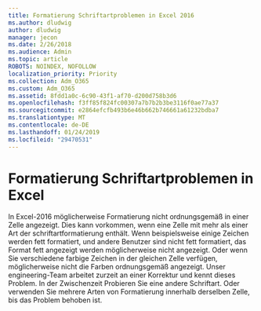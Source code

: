 ```yaml
---
title: Formatierung Schriftartproblemen in Excel 2016
ms.author: dludwig
author: dludwig
manager: jecon
ms.date: 2/26/2018
ms.audience: Admin
ms.topic: article
ROBOTS: NOINDEX, NOFOLLOW
localization_priority: Priority
ms.collection: Adm_O365
ms.custom: Adm_O365
ms.assetid: 8fdd1a0c-6c90-43f1-af70-d200d758b3d6
ms.openlocfilehash: f3ff85f824fc00307a7b7b2b3be3116f0ae77a37
ms.sourcegitcommit: e2864efcfb493b6e46b662b746661a61232bdba7
ms.translationtype: MT
ms.contentlocale: de-DE
ms.lasthandoff: 01/24/2019
ms.locfileid: "29470531"
---
```

# <a name="font-formatting-problems-in-excel"></a>Formatierung Schriftartproblemen in Excel

In Excel-2016 möglicherweise Formatierung nicht ordnungsgemäß in einer Zelle angezeigt. Dies kann vorkommen, wenn eine Zelle mit mehr als einer Art der schriftartformatierung enthält. Wenn beispielsweise einige Zeichen werden fett formatiert, und andere Benutzer sind nicht fett formatiert, das Format fett angezeigt werden möglicherweise nicht angezeigt. Oder wenn Sie verschiedene farbige Zeichen in der gleichen Zelle verfügen, möglicherweise nicht die Farben ordnungsgemäß angezeigt. Unser engineering-Team arbeitet zurzeit an einer Korrektur und kennt dieses Problem. In der Zwischenzeit Probieren Sie eine andere Schriftart. Oder verwenden Sie mehrere Arten von Formatierung innerhalb derselben Zelle, bis das Problem behoben ist. 
  

